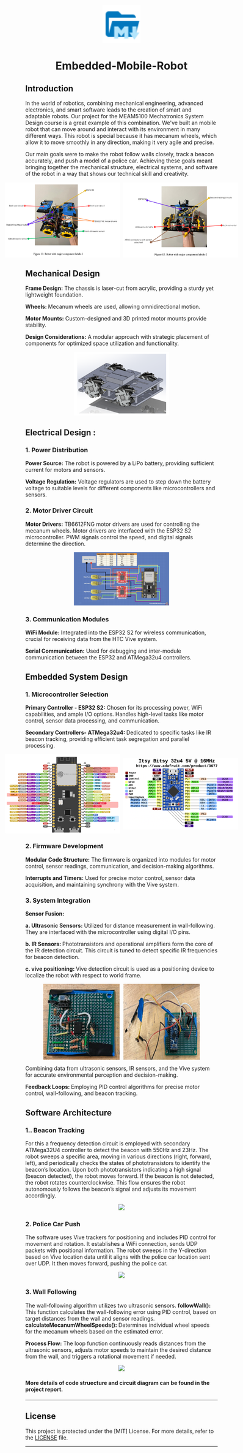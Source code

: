 <div align="center">
<p align="center">
  <img src="https://raw.githubusercontent.com/PKief/vscode-material-icon-theme/ec559a9f6bfd399b82bb44393651661b08aaf7ba/icons/folder-markdown-open.svg" width="100" />
</p>
<p align="center">
    <h1 align="center">Embedded-Mobile-Robot</h1>
</p>
</div>

## Introduction
In the world of robotics, combining mechanical engineering, advanced electronics, and smart software leads to the creation of smart and adaptable robots. Our project for the MEAM5100 Mechatronics System Design course is a great example of this combination. We've built an mobile robot that can move around and interact with its environment in many different ways. This robot is special because it has mecanum wheels, which allow it to move smoothly in any direction, making it very agile and precise.

Our main goals were to make the robot follow walls closely, track a beacon accurately, and push a model of a police car. Achieving these goals meant bringing together the mechanical structure, electrical systems, and software of the robot in a way that shows our technical skill and creativity.

<div style="display: flex; justify-content: center;">
  <img src="imgs/intro1.png" style="margin-right: 10px;" width="300">
  <img src="imgs/intro2.png" width="300">
</div>


## Mechanical Design

<b>Frame Design:</b> 
The chassis is laser-cut from acrylic, providing a sturdy yet lightweight foundation.

<b>Wheels: </b>Mecanum wheels are used, allowing omnidirectional motion.

<b>Motor Mounts:</b> Custom-designed and 3D printed motor mounts provide stability.

<b>Design Considerations:</b> A modular approach with strategic placement of components for optimized space utilization and functionality.

<p align="center">
  <img src="imgs/mecha.png"width="250" >
</p>

## Electrical Design : 

### 1. Power Distribution

<b> Power Source:</b> The robot is powered by a LiPo battery, providing sufficient current for motors and sensors.

<b>Voltage Regulation:</b> Voltage regulators are used to step down the battery voltage to suitable levels for different components like microcontrollers and sensors.


### 2. Motor Driver Circuit

<b>Motor Drivers:</b> TB6612FNG motor drivers are used for controlling the mecanum wheels.
Motor drivers are interfaced with the ESP32 S2 microcontroller. PWM signals control the speed, and digital signals determine the direction.

<p align="center">
  <img src="imgs/motor.png"width="250" >
</p>


### 3. Communication Modules

<b>WiFi Module:</b> Integrated into the ESP32 S2 for wireless communication, crucial for receiving data from the HTC Vive system.

<b>Serial Communication:</b> Used for debugging and inter-module communication between the ESP32 and ATMega32u4 controllers.



## Embedded System Design

### 1. Microcontroller Selection
<b>Primary Controller - ESP32 S2:</b> Chosen for its processing power, WiFi capabilities, and ample I/O options. Handles high-level tasks like motor control, sensor data processing, and communication.

<b>Secondary Controllers- ATMega32u4: </b> Dedicated to specific tasks like IR beacon tracking, providing efficient task segregation and parallel processing.

<div style="display: flex; justify-content: center; align-items: center; height: 100%;">
  <img src="imgs/esp.png" style="margin-right: 10px;" width="300">
  <img src="imgs/atme.png" width="300">
</div>


### 2. Firmware Development

<b>Modular Code Structure:</b> The firmware is organized into modules for motor control, sensor readings, communication, and decision-making algorithms.

<b>Interrupts and Timers:</b> Used for precise motor control, sensor data acquisition, and maintaining synchrony with the Vive system.

### 3. System Integration

<b>Sensor Fusion: </b> 

<b>a. Ultrasonic Sensors:</b> Utilized for distance measurement in wall-following. They are interfaced with the microcontroller using digital I/O pins.

<b> b. IR Sensors: </b>Phototransistors and operational amplifiers form the core of the IR detection circuit. This circuit is tuned to detect specific IR frequencies for beacon detection.

<b> c. vive positioning: </b> Vive detection circuit is used as a positioning device to localize the robot with respect to world frame.

<div style="display: flex; justify-content: center;">
  <img src="imgs/vive.png" style="margin-right: 10px;" width="200">
  <img src="imgs/ir.png" width="200">
</div>

Combining data from ultrasonic sensors, IR sensors, and the Vive system for accurate environmental perception and decision-making.

<b> Feedback Loops: </b> Employing PID control algorithms for precise motor control, wall-following, and beacon tracking.

## Software Architecture

### 1.. Beacon Tracking
For this a frequency detection circuit is employed with secondary ATMega32U4 controller to detect the beacon with 550Hz and 23Hz. The robot sweeps a specific area, moving in various directions (right, forward, left), and periodically checks the states of phototransistors to identify the beacon’s location.
Upon both phototransistors indicating a high signal (beacon detected), the robot moves forward.
If the beacon is not detected, the robot rotates counterclockwise. This flow ensures the robot autonomously follows the beacon’s signal and adjusts its movement accordingly.

<p align="center">
  <img src="imgs/beacon1.gif"width="250" >
</p>


### 2. Police Car Push
The software uses Vive trackers for positioning and includes PID control for movement and rotation. It establishes a WiFi connection, sends UDP packets with positional information. The robot sweeps in the Y-direction based on Vive location data until it aligns with the police car location sent over UDP. It then moves forward, pushing the police car.

<p align="center">
  <img src="imgs/policecar.gif"width="250" >
</p>


### 3. Wall Following

The wall-following algorithm utilizes two ultrasonic sensors. 
<b>followWall():</b> This function calculates the wall-following error using PID control, based on target distances from the wall and sensor readings.
<b>calculateMecanumWheelSpeeds():</b> Determines individual wheel speeds for the mecanum wheels based on the estimated error.

<b>Process Flow:</b> The loop function continuously reads distances from the ultrasonic sensors, adjusts motor speeds to maintain the desired distance from the wall, and triggers a rotational movement if needed.

<p align="center">
  <img src="imgs/wall.gif"width="250" >
</p>


#### More details of code struecture and circuit diagram can be found in the project report.
---

##  License

This project is protected under the [MIT] License. For more details, refer to the [LICENSE](https://choosealicense.com/licenses/mit/) file.

---

